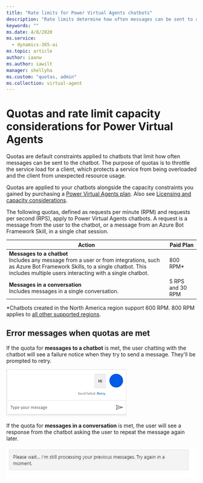 ```yaml
---
title: "Rate limits for Power Virtual Agents chatbots"
description: "Rate limits determine how often messages can be sent to a chatbot"
keywords: ""
ms.date: 4/8/2020
ms.service:
  - dynamics-365-ai
ms.topic: article
author: iaanw
ms.author: iawilt
manager: shellyha
ms.custom: "quotas, admin"
ms.collection: virtual-agent
---
```


# Quotas and rate limit capacity considerations for Power Virtual Agents

Quotas are default constraints applied to chatbots that limit how often messages can be sent to the chatbot. The purpose of quotas is to throttle the service load for a client, which protects a service from being overloaded and the client from unexpected resource usage.

Quotas are applied to your chatbots alongside the capacity constraints you gained by purchasing a [Power Virtual Agents plan](https://go.microsoft.com/fwlink/?linkid=2099502). Also see [Licensing and capacity considerations](requirements-licensing.md).

The following quotas, defined as requests per minute (RPM) and requests per second (RPS), apply to Power Virtual Agents chatbots. A request is a message from the user to the chatbot, or a message from an Azure Bot Framework Skill, in a single chat session.  
  
  

Action | Paid Plan
--|--
**Messages to a chatbot**<br/>Includes any message from a user or from integrations, such as Azure Bot Framework Skills, to a single chatbot. This includes multiple users interacting with a single chatbot. | 800 RPM\* 	
**Messages in a conversation**<br/>Includes messages in a single conversation. | 5 RPS and 30 RPM	

\*Chatbots created in the North America region support 600 RPM. 800 RPM applies to [all other supported regions](data-location.md).

## Error messages when quotas are met

If the quota for **messages to a chatbot** is met, the user chatting with the chatbot will see a failure notice when they try to send a message. They'll be prompted to retry.

![Error message in the chat bot window that says 'Send failed. Retry.'](media/requirements-quota-error.png "Error message in the chatbot window that says 'Send failed. Retry.'")
 
If the quota for **messages in a conversation** is met, the user will see a response from the chatbot asking the user to repeat the message again later.

![Error message that says 'Please wait...I'm still processing your previous messages. Try again in a moment.'](media/requirements-quota-messages-throttle.png "Error message that says 'Please wait...I'm still processing your previous messages. Try again in a moment.'")



